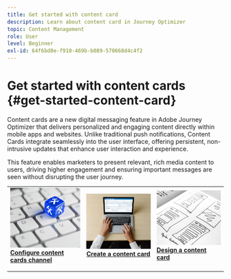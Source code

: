 ```yaml
---
title: Get started with content card
description: Learn about content card in Journey Optimizer
topic: Content Management
role: User
level: Beginner
exl-id: 64f6bd0e-f910-469b-b089-570668d4c4f2
---
```

# Get started with content cards {#get-started-content-card}

Content cards are a new digital messaging feature in Adobe Journey Optimizer that delivers personalized and engaging content directly within mobile apps and websites. Unlike traditional push notifications, Content Cards integrate seamlessly into the user interface, offering persistent, non-intrusive updates that enhance user interaction and experience. 

This feature enables marketers to present relevant, rich media content to users, driving higher engagement and ensuring important messages are seen without disrupting the user journey.

<table style="table-layout:fixed"><tr style="border: 0;">
<td>
<a href="content-card-configuration.md">
<img alt="Lead" src="../assets/do-not-localize/sms-config.jpg">
</a>
<div><a href="content-card-configuration.md"><strong>Configure content cards channel</strong>
</div>
<p>
</td>
<td>
<a href="create-content-card.md">
<img alt="Infrequent" src="../assets/do-not-localize/sms-create.jpeg">
</a>
<div>
<a href="create-content-card.md"><strong>Create a content card</strong></a>
</div>
<p></td>
<td>
<a href="design-content-card.md">
<img alt="Validation" src="../assets/do-not-localize/web-design.jpg">
</a>
<div>
<a href="design-content-card.md"><strong>Design a content card</strong></a>
</div>
<p>
</td>
</tr></table>

